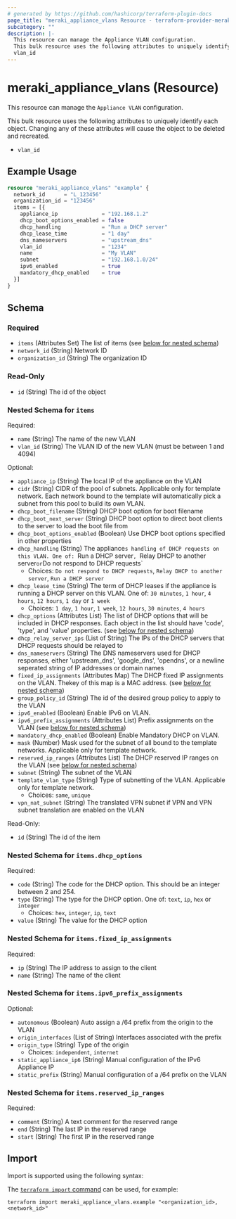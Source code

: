 ```yaml
---
# generated by https://github.com/hashicorp/terraform-plugin-docs
page_title: "meraki_appliance_vlans Resource - terraform-provider-meraki"
subcategory: ""
description: |-
  This resource can manage the Appliance VLAN configuration.
  This bulk resource uses the following attributes to uniquely identify each object. Changing any of these attributes will cause the object to be deleted and recreated.
  vlan_id
---
```


# meraki_appliance_vlans (Resource)

This resource can manage the `Appliance VLAN` configuration.

This bulk resource uses the following attributes to uniquely identify each object. Changing any of these attributes will cause the object to be deleted and recreated.
- `vlan_id`

## Example Usage

```terraform
resource "meraki_appliance_vlans" "example" {
  network_id      = "L_123456"
  organization_id = "123456"
  items = [{
    appliance_ip              = "192.168.1.2"
    dhcp_boot_options_enabled = false
    dhcp_handling             = "Run a DHCP server"
    dhcp_lease_time           = "1 day"
    dns_nameservers           = "upstream_dns"
    vlan_id                   = "1234"
    name                      = "My VLAN"
    subnet                    = "192.168.1.0/24"
    ipv6_enabled              = true
    mandatory_dhcp_enabled    = true
  }]
}
```

<!-- schema generated by tfplugindocs -->
## Schema

### Required

- `items` (Attributes Set) The list of items (see [below for nested schema](#nestedatt--items))
- `network_id` (String) Network ID
- `organization_id` (String) The organization ID

### Read-Only

- `id` (String) The id of the object

<a id="nestedatt--items"></a>
### Nested Schema for `items`

Required:

- `name` (String) The name of the new VLAN
- `vlan_id` (String) The VLAN ID of the new VLAN (must be between 1 and 4094)

Optional:

- `appliance_ip` (String) The local IP of the appliance on the VLAN
- `cidr` (String) CIDR of the pool of subnets. Applicable only for template network. Each network bound to the template will automatically pick a subnet from this pool to build its own VLAN.
- `dhcp_boot_filename` (String) DHCP boot option for boot filename
- `dhcp_boot_next_server` (String) DHCP boot option to direct boot clients to the server to load the boot file from
- `dhcp_boot_options_enabled` (Boolean) Use DHCP boot options specified in other properties
- `dhcp_handling` (String) The appliance`s handling of DHCP requests on this VLAN. One of: `Run a DHCP server`, `Relay DHCP to another server` or `Do not respond to DHCP requests`
  - Choices: `Do not respond to DHCP requests`, `Relay DHCP to another server`, `Run a DHCP server`
- `dhcp_lease_time` (String) The term of DHCP leases if the appliance is running a DHCP server on this VLAN. One of: `30 minutes`, `1 hour`, `4 hours`, `12 hours`, `1 day` or `1 week`
  - Choices: `1 day`, `1 hour`, `1 week`, `12 hours`, `30 minutes`, `4 hours`
- `dhcp_options` (Attributes List) The list of DHCP options that will be included in DHCP responses. Each object in the list should have 'code', 'type', and 'value' properties. (see [below for nested schema](#nestedatt--items--dhcp_options))
- `dhcp_relay_server_ips` (List of String) The IPs of the DHCP servers that DHCP requests should be relayed to
- `dns_nameservers` (String) The DNS nameservers used for DHCP responses, either 'upstream_dns', 'google_dns', 'opendns', or a newline seperated string of IP addresses or domain names
- `fixed_ip_assignments` (Attributes Map) The DHCP fixed IP assignments on the VLAN. Thekey of this map is a MAC address. (see [below for nested schema](#nestedatt--items--fixed_ip_assignments))
- `group_policy_id` (String) The id of the desired group policy to apply to the VLAN
- `ipv6_enabled` (Boolean) Enable IPv6 on VLAN.
- `ipv6_prefix_assignments` (Attributes List) Prefix assignments on the VLAN (see [below for nested schema](#nestedatt--items--ipv6_prefix_assignments))
- `mandatory_dhcp_enabled` (Boolean) Enable Mandatory DHCP on VLAN.
- `mask` (Number) Mask used for the subnet of all bound to the template networks. Applicable only for template network.
- `reserved_ip_ranges` (Attributes List) The DHCP reserved IP ranges on the VLAN (see [below for nested schema](#nestedatt--items--reserved_ip_ranges))
- `subnet` (String) The subnet of the VLAN
- `template_vlan_type` (String) Type of subnetting of the VLAN. Applicable only for template network.
  - Choices: `same`, `unique`
- `vpn_nat_subnet` (String) The translated VPN subnet if VPN and VPN subnet translation are enabled on the VLAN

Read-Only:

- `id` (String) The id of the item

<a id="nestedatt--items--dhcp_options"></a>
### Nested Schema for `items.dhcp_options`

Required:

- `code` (String) The code for the DHCP option. This should be an integer between 2 and 254.
- `type` (String) The type for the DHCP option. One of: `text`, `ip`, `hex` or `integer`
  - Choices: `hex`, `integer`, `ip`, `text`
- `value` (String) The value for the DHCP option


<a id="nestedatt--items--fixed_ip_assignments"></a>
### Nested Schema for `items.fixed_ip_assignments`

Required:

- `ip` (String) The IP address to assign to the client
- `name` (String) The name of the client


<a id="nestedatt--items--ipv6_prefix_assignments"></a>
### Nested Schema for `items.ipv6_prefix_assignments`

Optional:

- `autonomous` (Boolean) Auto assign a /64 prefix from the origin to the VLAN
- `origin_interfaces` (List of String) Interfaces associated with the prefix
- `origin_type` (String) Type of the origin
  - Choices: `independent`, `internet`
- `static_appliance_ip6` (String) Manual configuration of the IPv6 Appliance IP
- `static_prefix` (String) Manual configuration of a /64 prefix on the VLAN


<a id="nestedatt--items--reserved_ip_ranges"></a>
### Nested Schema for `items.reserved_ip_ranges`

Required:

- `comment` (String) A text comment for the reserved range
- `end` (String) The last IP in the reserved range
- `start` (String) The first IP in the reserved range

## Import

Import is supported using the following syntax:

The [`terraform import` command](https://developer.hashicorp.com/terraform/cli/commands/import) can be used, for example:

```shell
terraform import meraki_appliance_vlans.example "<organization_id>,<network_id>"
```
